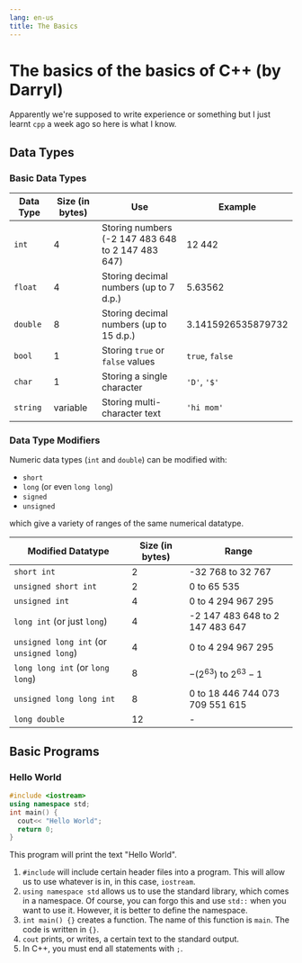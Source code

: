```yaml
---
lang: en-us
title: The Basics
---
```


# The basics of the basics of C++ (by Darryl)

Apparently we're supposed to write experience or something but I just learnt `cpp` a week ago so here is what I know.

## Data Types

### Basic Data Types

| Data Type | Size (in bytes) | Use                                               | Example            |
| --------- | --------------- | ------------------------------------------------- | ------------------ |
| `int`     | 4               | Storing numbers (-2 147 483 648 to 2 147 483 647) | 12 442             |
| `float`   | 4               | Storing decimal numbers (up to 7 d.p.)            | 5.63562            |
| `double`  | 8               | Storing decimal numbers (up to 15 d.p.)           | 3.1415926535879732 |
| `bool`    | 1               | Storing `true` or `false` values                  | `true`, `false`    |
| `char`    | 1               | Storing a single character                        | `'D'`, `'$'`       |
| `string`  | variable        | Storing multi-character text                      | `'hi mom'`         |

### Data Type Modifiers

Numeric data types (`int` and `double`) can be modified with:

- `short`
- `long` (or even `long long`)
- `signed`
- `unsigned`

which give a variety of ranges of the same numerical datatype.

| Modified Datatype                        | Size (in bytes) | Range                           |
| ---------------------------------------- | --------------- | ------------------------------- |
| `short int`                              | 2               | -32 768 to 32 767               |
| `unsigned short int`                     | 2               | 0 to 65 535                     |
| `unsigned int`                           | 4               | 0 to 4 294 967 295              |
| `long int` (or just `long`)              | 4               | -2 147 483 648 to 2 147 483 647 |
| `unsigned long int` (or `unsigned long`) | 4               | 0 to 4 294 967 295              |
| `long long int` (or `long long`)         | 8               | $-(2^{63})$ to $2^{63} - 1$     |
| `unsigned long long int`                 | 8               | 0 to 18 446 744 073 709 551 615 |
| `long double`                            | 12              | -                               |

## Basic Programs

### Hello World

```cpp
#include <iostream>
using namespace std;
int main() {
  cout<< "Hello World";
  return 0;
}
```

This program will print the text "Hello World".

1. `#include` will include certain header files into a program. This will allow us to use whatever is in, in this case, `iostream`.
2. `using namespace std` allows us to use the standard library, which comes in a namespace. Of course, you can forgo this and use `std::` when you want to use it. However, it is better to define the namespace.
3. `int main() {}` creates a function. The name of this function is `main`. The code is written in `{}`.
4. `cout` prints, or writes, a certain text to the standard output.
5. In C++, you must end all statements with `;`.
